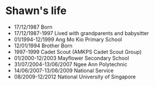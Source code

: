 Shawn's life
===============

- 17/12/1987 Born
- 17/12/1987-1997 Lived with grandparents and babysitter
- 01/1994-12/1999 Ang Mo Kio Primary School
- 12/01/1994 Brother Born
- 1997-1999 Cadet Scout (AMKPS Cadet Scout Group)
- 01/2000-12/2003 Mayflower Secondary School
- 31/07/2004-13/06/2007 Ngee Ann Polytechnic
- 14/06/2007-13/06/2009 National Service
- 08/2009-12/2012 National University of Singapore
